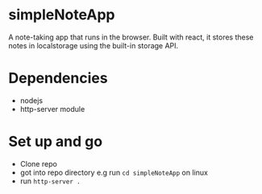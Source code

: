 # simpleNoteApp

A note-taking app that runs in the browser. Built with react, it stores these notes in localstorage using the built-in storage API.

# Dependencies
- nodejs
- http-server module

# Set up and go
- Clone repo
- got into repo directory e.g run `cd simpleNoteApp` on linux
- run `http-server .`